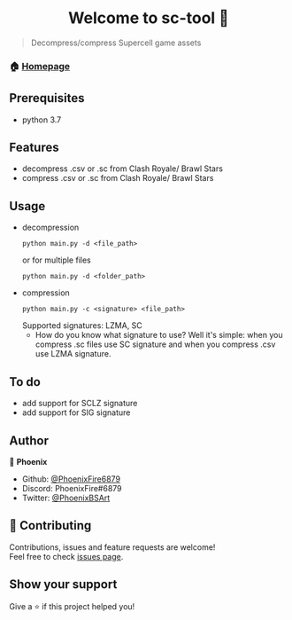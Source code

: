 <h1 align="center">Welcome to sc-tool 👋</h1>

> Decompress/compress Supercell game assets

### 🏠 [Homepage](https://github.com/PhoenixFire6879/sc-tool/blob/master/README.md)

## Prerequisites

- python 3.7

## Features
- decompress .csv or .sc from Clash Royale/ Brawl Stars
- compress .csv or .sc from Clash Royale/ Brawl Stars


## Usage

- decompression
    ```
    python main.py -d <file_path>
    ```
    or for multiple files
    ```
    python main.py -d <folder_path>
    ```
- compression
    ```
    python main.py -c <signature> <file_path>
    ```
    Supported signatures: LZMA, SC
    - How do you know what signature to use? Well it's simple: when you compress .sc files use SC signature and when you compress .csv use LZMA signature.

## To do
- add support for SCLZ signature
- add support for SIG signature

## Author

👤 **Phoenix**

* Github: [@PhoenixFire6879](https://github.com/PhoenixFire6879)
* Discord: PhoenixFire#6879
* Twitter: [@PhoenixBSArt](https://twitter.com/PhoenixBSArt)

## 🤝 Contributing

Contributions, issues and feature requests are welcome!<br />Feel free to check [issues page](https://github.com/PhoenixFire6879/sc-tool/issues).

## Show your support

Give a ⭐️ if this project helped you!
